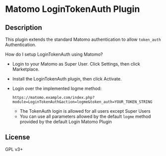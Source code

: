 # Matomo LoginTokenAuth Plugin

## Description

This plugin extends the standard Matomo authentication to allow `token_auth` Authentication.

How do I setup LoginTokenAuth using Matomo?

* Login to your Matomo as Super User. Click Settings, then click Marketplace.
* Install the LoginTokenAuth plugin, then click Activate.
* Login over the implemented logme method:

    `https://matomo.example.com/index.php?module=LoginTokenAuth&action=logme&token_auth=YOUR_TOKEN_STRING`

    * The TokenAuth login is allowed for all users except Super Users
    * You can use all parameters allowed by the default `logme`
    method provided by the default Login Matomo Plugin

## License

GPL v3+

